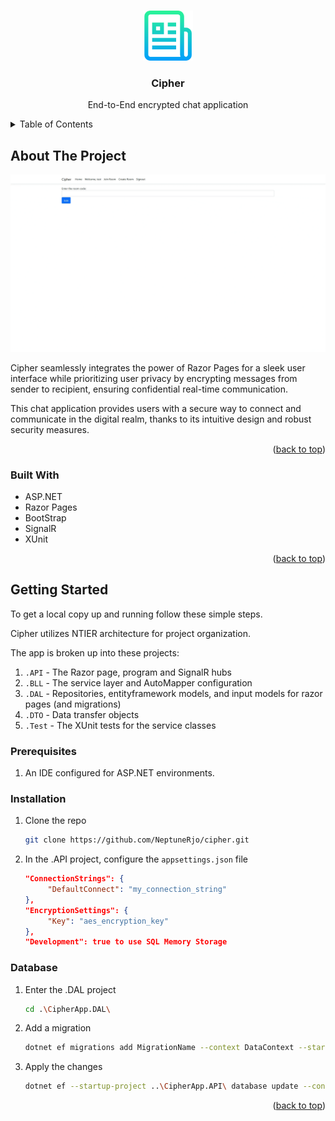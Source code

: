 <!-- Improved compatibility of back to top link: See: https://github.com/othneildrew/Best-README-Template/pull/73 -->
<a name="readme-top"></a>
<!--
*** Thanks for checking out the Best-README-Template. If you have a suggestion
*** that would make this better, please fork the repo and create a pull request
*** or simply open an issue with the tag "enhancement".
*** Don't forget to give the project a star!
*** Thanks again! Now go create something AMAZING! :D
-->




<!-- PROJECT LOGO -->
<br />
<div align="center">
  <a href="https://github.com/NeptuneRjo/cipher">
    <img src="images/logo.png" alt="Logo" width="80" height="80">
  </a>

<h3 align="center">Cipher</h3>

  <p align="center">
    End-to-End encrypted chat application
    <br />
  </p>
</div>



<!-- TABLE OF CONTENTS -->
<details>
  <summary>Table of Contents</summary>
  <ol>
    <li>
      <a href="#about-the-project">About The Project</a>
      <ul>
        <li><a href="#built-with">Built With</a></li>
      </ul>
    </li>
    <li>
      <a href="#getting-started">Getting Started</a>
      <ul>
        <li><a href="#prerequisites">Prerequisites</a></li>
        <li><a href="#installation">Installation</a></li>
        <li><a href="#database">Database</a></li>
      </ul>
    </li>
  </ol>
</details>



<!-- ABOUT THE PROJECT -->
## About The Project

![Cipher Demo Gif](cipher-demo.gif)

Cipher seamlessly integrates the power of Razor Pages for a sleek user interface while prioritizing user privacy by encrypting messages from sender to recipient, 
ensuring confidential real-time communication. 
 
This chat application provides users with a secure way to connect and communicate in the digital realm, 
thanks to its intuitive design and robust security measures.


<p align="right">(<a href="#readme-top">back to top</a>)</p>



### Built With

* ASP.NET
* Razor Pages
* BootStrap
* SignalR
* XUnit

<p align="right">(<a href="#readme-top">back to top</a>)</p>



<!-- GETTING STARTED -->
## Getting Started

To get a local copy up and running follow these simple steps.

Cipher utilizes NTIER architecture for project organization.

The app is broken up into these projects:

1. `.API` - The Razor page, program and SignalR hubs
2. `.BLL` - The service layer and AutoMapper configuration
3. `.DAL` - Repositories, entityframework models, and input models for razor pages (and migrations)
4. `.DTO` - Data transfer objects
5. `.Test` - The XUnit tests for the service classes

### Prerequisites

1. An IDE configured for ASP.NET environments.

### Installation

1. Clone the repo
   ```sh
   git clone https://github.com/NeptuneRjo/cipher.git
   ```
2. In the .API project, configure the `appsettings.json` file
   ```json
   "ConnectionStrings": {
        "DefaultConnect": "my_connection_string"
   },
   "EncryptionSettings": {
        "Key": "aes_encryption_key" 
   },
   "Development": true to use SQL Memory Storage
   ```

### Database

1. Enter the .DAL project
    ```sh
    cd .\CipherApp.DAL\
    ```

2. Add a migration
    ```sh
    dotnet ef migrations add MigrationName --context DataContext --startup-project ..\CipherApp.API\
    ```

3. Apply the changes
    ```sh
    dotnet ef --startup-project ..\CipherApp.API\ database update --context DataContext
    ```

<p align="right">(<a href="#readme-top">back to top</a>)</p>


<!-- MARKDOWN LINKS & IMAGES -->
<!-- https://www.markdownguide.org/basic-syntax/#reference-style-links -->
[contributors-shield]: https://img.shields.io/github/contributors/NeptuneRjo/cipher.svg?style=for-the-badge
[contributors-url]: https://github.com/NeptuneRjo/cipher/graphs/contributors
[forks-shield]: https://img.shields.io/github/forks/NeptuneRjo/cipher.svg?style=for-the-badge
[forks-url]: https://github.com/NeptuneRjo/cipher/network/members
[stars-shield]: https://img.shields.io/github/stars/NeptuneRjo/cipher.svg?style=for-the-badge
[stars-url]: https://github.com/NeptuneRjo/cipher/stargazers
[issues-shield]: https://img.shields.io/github/issues/NeptuneRjo/cipher.svg?style=for-the-badge
[issues-url]: https://github.com/NeptuneRjo/cipher/issues
[license-shield]: https://img.shields.io/github/license/NeptuneRjo/cipher.svg?style=for-the-badge
[license-url]: https://github.com/NeptuneRjo/cipher/blob/master/LICENSE.txt
[linkedin-shield]: https://img.shields.io/badge/-LinkedIn-black.svg?style=for-the-badge&logo=linkedin&colorB=555
[linkedin-url]: https://linkedin.com/in/linkedin_username
[Next.js]: https://img.shields.io/badge/next.js-000000?style=for-the-badge&logo=nextdotjs&logoColor=white
[Next-url]: https://nextjs.org/
[React.js]: https://img.shields.io/badge/React-20232A?style=for-the-badge&logo=react&logoColor=61DAFB
[React-url]: https://reactjs.org/
[Vue.js]: https://img.shields.io/badge/Vue.js-35495E?style=for-the-badge&logo=vuedotjs&logoColor=4FC08D
[Vue-url]: https://vuejs.org/
[Angular.io]: https://img.shields.io/badge/Angular-DD0031?style=for-the-badge&logo=angular&logoColor=white
[Angular-url]: https://angular.io/
[Svelte.dev]: https://img.shields.io/badge/Svelte-4A4A55?style=for-the-badge&logo=svelte&logoColor=FF3E00
[Svelte-url]: https://svelte.dev/
[Laravel.com]: https://img.shields.io/badge/Laravel-FF2D20?style=for-the-badge&logo=laravel&logoColor=white
[Laravel-url]: https://laravel.com
[Bootstrap.com]: https://img.shields.io/badge/Bootstrap-563D7C?style=for-the-badge&logo=bootstrap&logoColor=white
[Bootstrap-url]: https://getbootstrap.com
[JQuery.com]: https://img.shields.io/badge/jQuery-0769AD?style=for-the-badge&logo=jquery&logoColor=white
[JQuery-url]: https://jquery.com 
